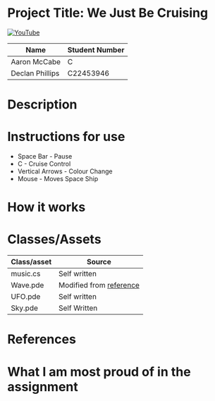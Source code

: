 # Project Title: We Just Be Cruising

[![YouTube](http://img.youtube.com/vi/xHCmOVXWEjU/0.jpg)](https://youtu.be/dQw4w9WgXcQ)

| Name | Student Number |
|-----------|-----------|
| Aaron McCabe | C |
| Declan Phillips | C22453946 |

# Description


# Instructions for use
- Space Bar - Pause
- C - Cruise Control
- Vertical Arrows - Colour Change
- Mouse - Moves Space Ship

# How it works


# Classes/Assets

| Class/asset | Source |
|-----------|-----------|
| music.cs | Self written |
| Wave.pde | Modified from [reference]() |
| UFO.pde | Self written |
| Sky.pde | Self Written |

# References


# What I am most proud of in the assignment




